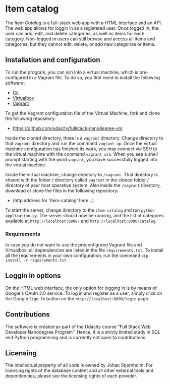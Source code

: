 # Item catalog

The *Item Catalog* is a full-stack web app with a HTML interface and an API. The web app allows for loggin in as a registered user. Once logged in, the user can add, edit, and delete categories, as well as items for each category. Non-logged in users can still browse and access all items and categories, but they cannot edit, delete, or add new categories or items. 

## Installation and configuration
To run the program, you can ssh into a virtual machine, which is pre-configured in a Vagrant file. To do so, you first need to install the following software:
* [Git](https://git-scm.com/downloads)
* [Virtualbox](https://www.virtualbox.org/)
* [Vagrant](https://www.vagrantup.com/)

To get the Vagrant configuration file of the Virtual Machine, fork and clone the following repository:
* https://github.com/udacity/fullstack-nanodegree-vm

Inside the cloned directory, there is a `vagrant` directory. Change directory to that `vagrant` directory and run the command `vagrant up`.
Once the virtual machine configuration has finished its work, you may connect via SSH to the virtual machine with the command `vagrant ssh`.
When you see a shell prompt starting with the word `vagrant`, you have successfully logged into the virtual machine.

Inside the virtual machine, change directory to `/vagrant`. That directory is shared with the folder / directory called `vagrant` in the cloned folder / directory of your host operative system. Also inside the `/vagrant` directory, download or clone the files in the following repository:
* (http address for 'item-catalog' here...)

To start the server, change directory to the `item-catalog` and run `python application.py`. The server should now be running, and the list of categores available at `http://localhost:8000/` and `http://localhost:8000/catalog`.

### Requirements
In case you do not want to use the preconfigured Vagrant file and Virtualbox, all dependencies are listed in the file `requirements.txt`. To install all the requirements in your own configuration, run the command `pip install -r requirements.txt`

## Loggin in options
On the HTML web interface, the only option for logging in is by means of Google's OAuth 2.0 service. To log in and register as a user, simply click on the Google `Sign In` button on the `http://localhost:8000/login` page.


## Contributions
The software is created as part of the Udacity course "Full Stack Web Developer Nanodegree Program". Hence, it is a stricly limited study in SQL and Python programming and is currently not open to contributions.

## Licensing
The intellectual property of all code is owned by Johan Stjernholm. For licensing rights of the database content and all other external tools and dependencies, please see the licensing rights of each provider.
